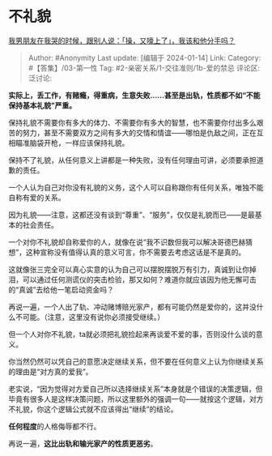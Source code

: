 # 不礼貌
[我男朋友在我哭的时候，跟别人说：「操，又嚎上了」，我该和他分手吗？](https://www.zhihu.com/question/442000479/answer/3362114373)

> Author: #Anonymity
> Last update: [编辑于 2024-01-14]
> Link:
> Category: #【答集】/03-第一性
> Tag: #2-亲密关系/1-交往准则/1b-爱的禁忌
> 评论区:
> 泛讨论:

**实际上，丢工作，有赌瘾，得重病，生意失败……甚至是出轨，性质都不如“不能保持基本礼貌”严重。**

保持礼貌不需要你有多大的体力、不需要你有多大的智慧，也不需要你付出多么艰苦的努力，甚至不需要双方之间有多大的交情和情谊——哪怕是仇敌之间，正在互相瞄准脑袋开枪，一样应该保持礼貌。

保持不了礼貌，从任何意义上讲都是一种失败，没有任何理由可讲，必须要承担道歉的责任。

一个人认为自己对你没有礼貌的义务，这个人可以自称跟你有任何关系，唯独不能自称有爱的关系。

因为礼貌——注意，这都还没有谈到“尊重”、“服务”，仅仅是礼貌而已——是最基本的社会责任。

一个对你不礼貌却自称爱你的人，就像在说“我不识数但我可以解决哥德巴赫猜想”，这种宣称没有值得认真的意义可言，你不需要去考虑这话是不是真的。

这就像张三完全可以真心实意的认为自己可以摆脱摆脱万有引力，真诚到让你掉泪，可以通过任何测谎仪的突击检验，那又如何？难道你就应该因为他无懈可击的“真诚”去给他一笔启动资金吗？

再说一遍，一个人出了轨、冲动赌博赔光家产，都有可能仍然是爱你的，这并没什么不可能。（注意，这里没有说你必须接受继续。）

但一个人对你不礼貌，ta就必须把礼貌捡起来再谈爱不爱的事，否则没什么谈的意义。

你当然仍然可以凭自己的意愿决定继续关系，但不要在任何意义上认为你继续关系的理由是“对方真的爱我”。

老实说，“因为觉得对方爱自己所以选择继续关系”本身就是个错误的决策逻辑，但毕竟有很多人是这样决策问题，所以这里额外的强调一句——就按这个逻辑，对方不礼貌，你这个逻辑公式就不应该得出“继续”的结论。

**任何程度**的人格侮辱都不行。

再说一遍，**这比出轨和输光家产的性质更恶劣**。
